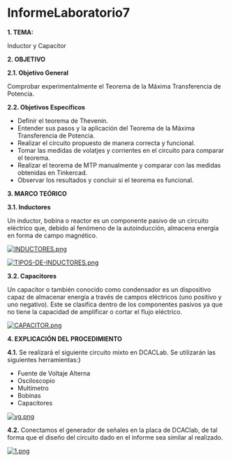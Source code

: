 # InformeLaboratorio7

**1. TEMA:**

Inductor y Capacitor

**2. OBJETIVO**

**2.1. Objetivo General**

Comprobar experimentalmente el Teorema de la Máxima Transferencia de Potencia.

**2.2. Objetivos Específicos**

- Definir el teorema de Thevenin.
- Entender sus pasos y la aplicación del Teorema de la Máxima Transferencia de Potencia.
- Realizar el circuito propuesto de manera correcta y funcional.
- Tomar las medidas de volatjes y corrientes en el circuito para comparar el teorema.
- Realizar el teorema de MTP manualmente y comparar con las medidas obtenidas en Tinkercad.
- Observar los resultados y concluir si el teorema es funcional. 

**3. MARCO TEÓRICO**

**3.1. Inductores**

Un inductor, bobina o reactor es un componente pasivo de un circuito eléctrico que, debido al fenómeno de la autoinducción, almacena energía en forma de campo magnético.

[![INDUCTORES.png](https://i.postimg.cc/52D8yGyh/INDUCTORES.png)](https://postimg.cc/hXbX329s)

[![TIPOS-DE-INDUCTORES.png](https://i.postimg.cc/MG7XxZLF/TIPOS-DE-INDUCTORES.png)](https://postimg.cc/QBMjJDhQ)

**3.2. Capacitores**

Un capacitor o también conocido como condensador es un dispositivo capaz de almacenar  energía a través de campos eléctricos (uno positivo y uno negativo). Este se clasifica dentro de los componentes pasivos ya que no tiene la capacidad de amplificar o cortar el flujo eléctrico.

[![CAPACITOR.png](https://i.postimg.cc/63cdZhB7/CAPACITOR.png)](https://postimg.cc/r0d0Xx0c)

**4. EXPLICACIÓN DEL PROCEDIMIENTO**

**4.1.** Se realizará el siguiente circuito mixto en DCACLab. Se utilizarán las siguientes herramientas:}

- Fuente de Voltaje Alterna
- Osciloscopio
- Multímetro
- Bobinas
- Capacitores

[![vg.png](https://i.postimg.cc/HnRwBsRX/vg.png)](https://postimg.cc/QKgKMsXd)

**4.2.** Conectamos el generador de señales en la placa de DCAClab, de tal forma que el diseño del circuito dado en el informe sea similar al realizado.

[![1.png](https://i.postimg.cc/RCtZFLLG/1.png)](https://postimg.cc/6T9XbRSG)
